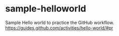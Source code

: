 # sample-helloworld
Sample Hello world to practice the GitHub workflow. https://guides.github.com/activities/hello-world/#pr
